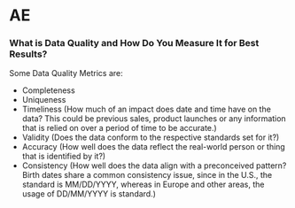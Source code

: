 # AE

### What is Data Quality and How Do You Measure It for Best Results?
Some Data Quality Metrics are:
- Completeness
- Uniqueness
- Timeliness (How much of an impact does date and time have on the data? This could be previous sales, product launches or any information that is relied on over a period of time to be accurate.)
- Validity (Does the data conform to the respective standards set for it?)
- Accuracy (How well does the data reflect the real-world person or thing that is identified by it?)
- Consistency (How well does the data align with a preconceived pattern? Birth dates share a common consistency issue, since in the U.S., the standard is MM/DD/YYYY, whereas in Europe and other areas, the usage of DD/MM/YYYY is standard.)
